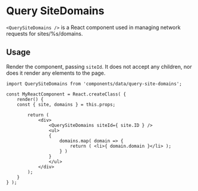Query SiteDomains
===========================

`<QuerySiteDomains />` is a React component used in managing network requests for sites/%s/domains.

## Usage

Render the component, passing `siteId`. It does not accept any children, nor does it render any elements to the page.

```es6
import QuerySiteDomains from 'components/data/query-site-domains';

const MyReactComponent = React.createClass( {
	render() {
	const { site, domains } = this.props;

		return (
			<div>
				<QuerySiteDomains siteId={ site.ID } />
				<ul>
				{
					domains.map( domain => {
						return ( <li>{ domain.domain }</li> );
					} )
				}
				</ul>
			</div>
		);
	}
} );
```

